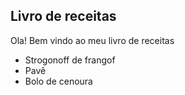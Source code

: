 
Livro de receitas 
-
Ola! Bem vindo ao meu livro de receitas

- Strogonoff de frangof
- Pavê
- Bolo de cenoura
